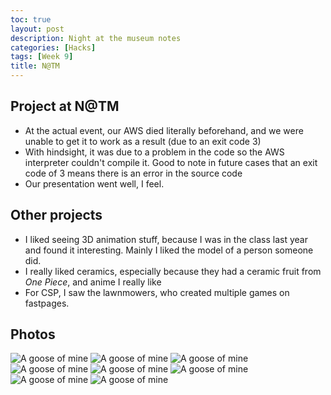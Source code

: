 ```yaml
---
toc: true
layout: post
description: Night at the museum notes
categories: [Hacks]
tags: [Week 9]
title: N@TM 
---
```


## Project at N@TM
- At the actual event, our AWS died literally beforehand, and we were unable to get it to work as a result (due to an exit code 3)
- With hindsight, it was due to a problem in the code so the AWS interpreter couldn't compile it. Good to note in future cases that an exit code of 3 means there is an error in the source code
- Our presentation went well, I feel. 

## Other projects
- I liked seeing 3D animation stuff, because I was in the class last year and found it interesting. Mainly I liked the model of a person someone did. 
- I really liked ceramics, especially because they had a ceramic fruit from *One Piece*, and anime I really like
- For CSP, I saw the lawnmowers, who created multiple games on fastpages.

## Photos
![]({{site.baseurl}}/images/3dani.jpg "A goose of mine")
![]({{site.baseurl}}/images/coke.jpg "A goose of mine")
![]({{site.baseurl}}/images/gumgum.jpg "A goose of mine")
![]({{site.baseurl}}/images/multiplehydrants.jpg "A goose of mine")
![]({{site.baseurl}}/images/neandrathal.jpg "A goose of mine")
![]({{site.baseurl}}/images/octo.jpg "A goose of mine")
![]({{site.baseurl}}/images/Rohan.jpg "A goose of mine")
![]({{site.baseurl}}/images/wellwell.jpg "A goose of mine")

